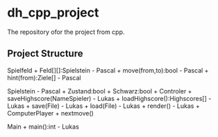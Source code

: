 # dh_cpp_project
The repository ofor the project from cpp. 
## Project Structure
Spielfeld
    + Feld[][]:Spielstein - Pascal
    + move(from,to):bool - Pascal
    + hint(from):Ziele[] - Pascal

Spielstein - Pascal
    + Zustand:bool
    + Schwarz:bool
    + 
Controler
    + saveHighscore(NameSpieler) - Lukas
    + loadHighscore():Highscores[] - Lukas
    + save(File) - Lukas
    + load(File) - Lukas
    + render() - Lukas
    + 
ComputerPlayer
    + nextmove()
 
 Main
    + main():int - Lukas